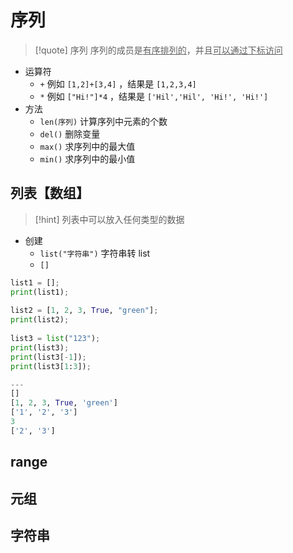 # 序列
>[!quote] 序列
>序列的成员是<u>有序排列的</u>，并且<u>可以通过下标访问</u>

- 运算符
	- `+` 例如 `[1,2]+[3,4]` ，结果是 `[1,2,3,4]`
	- `*` 例如 `["Hi!"]*4` ，结果是 `['Hil','Hil', 'Hi!', 'Hi!']`
- 方法
	- `len(序列)` 计算序列中元素的个数
	- `del()` 删除变量
	- `max()` 求序列中的最大值
	- `min()` 求序列中的最小值

## 列表【数组】
>[!hint] 列表中可以放入任何类型的数据

- 创建
	- `list("字符串")` 字符串转 list
	- `[]`

```python
list1 = [];  
print(list1);  
  
list2 = [1, 2, 3, True, "green"];  
print(list2);  
  
list3 = list("123");  
print(list3);
print(list3[-1]);  
print(list3[1:3]);

---
[]
[1, 2, 3, True, 'green']
['1', '2', '3']
3
['2', '3']
```



## range



## 元组


## 字符串





























